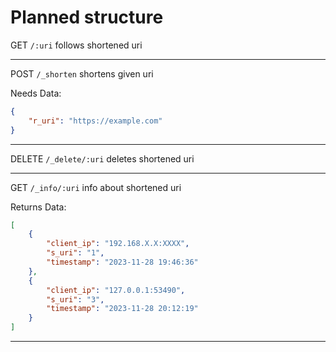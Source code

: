 # Planned structure

GET `/:uri` follows shortened uri

---

POST `/_shorten` shortens given uri

Needs Data:

```json
{
    "r_uri": "https://example.com"
}
```

---

DELETE `/_delete/:uri` deletes shortened uri

---

GET `/_info/:uri` info about shortened uri

Returns Data:

```json
[
    {
        "client_ip": "192.168.X.X:XXXX",
        "s_uri": "1",
        "timestamp": "2023-11-28 19:46:36"
    },
    {
        "client_ip": "127.0.0.1:53490",
        "s_uri": "3",
        "timestamp": "2023-11-28 20:12:19"
    }
]
```

---
